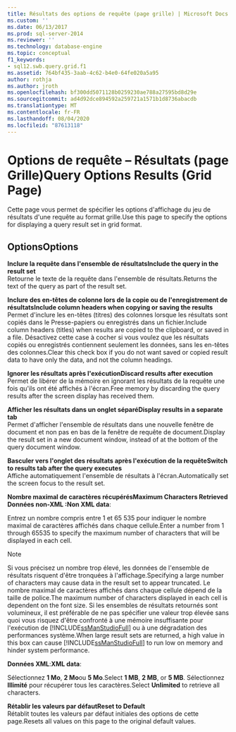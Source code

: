 ```yaml
---
title: Résultats des options de requête (page grille) | Microsoft Docs
ms.custom: ''
ms.date: 06/13/2017
ms.prod: sql-server-2014
ms.reviewer: ''
ms.technology: database-engine
ms.topic: conceptual
f1_keywords:
- sql12.swb.query.grid.f1
ms.assetid: 764bf435-3aab-4c62-b4e0-64fe020a5a95
author: rothja
ms.author: jroth
ms.openlocfilehash: bf300dd5071128b0259230ae788a27595bd8d29e
ms.sourcegitcommit: ad4d92dce894592a259721a1571b1d8736abacdb
ms.translationtype: MT
ms.contentlocale: fr-FR
ms.lasthandoff: 08/04/2020
ms.locfileid: "87613118"
---
```

# <a name="query-options-results-grid-page"></a><span data-ttu-id="524eb-102">Options de requête – Résultats (page Grille)</span><span class="sxs-lookup"><span data-stu-id="524eb-102">Query Options Results (Grid Page)</span></span>
  <span data-ttu-id="524eb-103">Cette page vous permet de spécifier les options d'affichage du jeu de résultats d'une requête au format grille.</span><span class="sxs-lookup"><span data-stu-id="524eb-103">Use this page to specify the options for displaying a query result set in grid format.</span></span>  
  
## <a name="options"></a><span data-ttu-id="524eb-104">Options</span><span class="sxs-lookup"><span data-stu-id="524eb-104">Options</span></span>  
 <span data-ttu-id="524eb-105">**Inclure la requête dans l'ensemble de résultats**</span><span class="sxs-lookup"><span data-stu-id="524eb-105">**Include the query in the result set**</span></span>  
 <span data-ttu-id="524eb-106">Retourne le texte de la requête dans l'ensemble de résultats.</span><span class="sxs-lookup"><span data-stu-id="524eb-106">Returns the text of the query as part of the result set.</span></span>  
  
 <span data-ttu-id="524eb-107">**Inclure des en-têtes de colonne lors de la copie ou de l'enregistrement de résultats**</span><span class="sxs-lookup"><span data-stu-id="524eb-107">**Include column headers when copying or saving the results**</span></span>  
 <span data-ttu-id="524eb-108">Permet d'inclure les en-têtes (titres) des colonnes lorsque les résultats sont copiés dans le Presse-papiers ou enregistrés dans un fichier.</span><span class="sxs-lookup"><span data-stu-id="524eb-108">Include column headers (titles) when results are copied to the clipboard, or saved in a file.</span></span> <span data-ttu-id="524eb-109">Désactivez cette case à cocher si vous voulez que les résultats copiés ou enregistrés contiennent seulement les données, sans les en-têtes des colonnes.</span><span class="sxs-lookup"><span data-stu-id="524eb-109">Clear this check box if you do not want saved or copied result data to have only the data, and not the column headings.</span></span>  
  
 <span data-ttu-id="524eb-110">**Ignorer les résultats après l'exécution**</span><span class="sxs-lookup"><span data-stu-id="524eb-110">**Discard results after execution**</span></span>  
 <span data-ttu-id="524eb-111">Permet de libérer de la mémoire en ignorant les résultats de la requête une fois qu'ils ont été affichés à l'écran.</span><span class="sxs-lookup"><span data-stu-id="524eb-111">Free memory by discarding the query results after the screen display has received them.</span></span>  
  
 <span data-ttu-id="524eb-112">**Afficher les résultats dans un onglet séparé**</span><span class="sxs-lookup"><span data-stu-id="524eb-112">**Display results in a separate tab**</span></span>  
 <span data-ttu-id="524eb-113">Permet d'afficher l'ensemble de résultats dans une nouvelle fenêtre de document et non pas en bas de la fenêtre de requête de document.</span><span class="sxs-lookup"><span data-stu-id="524eb-113">Display the result set in a new document window, instead of at the bottom of the query document window.</span></span>  
  
 <span data-ttu-id="524eb-114">**Basculer vers l'onglet des résultats après l'exécution de la requête**</span><span class="sxs-lookup"><span data-stu-id="524eb-114">**Switch to results tab after the query executes**</span></span>  
 <span data-ttu-id="524eb-115">Affiche automatiquement l'ensemble de résultats à l'écran.</span><span class="sxs-lookup"><span data-stu-id="524eb-115">Automatically set the screen focus to the result set.</span></span>  
  
 <span data-ttu-id="524eb-116">**Nombre maximal de caractères récupérés**</span><span class="sxs-lookup"><span data-stu-id="524eb-116">**Maximum Characters Retrieved**</span></span>  
 <span data-ttu-id="524eb-117">**Données non-XML :**</span><span class="sxs-lookup"><span data-stu-id="524eb-117">**Non XML data**:</span></span>  
  
 <span data-ttu-id="524eb-118">Entrez un nombre compris entre 1 et 65 535 pour indiquer le nombre maximal de caractères affichés dans chaque cellule.</span><span class="sxs-lookup"><span data-stu-id="524eb-118">Enter a number from 1 through 65535 to specify the maximum number of characters that will be displayed in each cell.</span></span>  
  
> [!NOTE]  
>  <span data-ttu-id="524eb-119">Si vous précisez un nombre trop élevé, les données de l'ensemble de résultats risquent d'être tronquées à l'affichage.</span><span class="sxs-lookup"><span data-stu-id="524eb-119">Specifying a large number of characters may cause data in the result set to appear truncated.</span></span> <span data-ttu-id="524eb-120">Le nombre maximal de caractères affichés dans chaque cellule dépend de la taille de police.</span><span class="sxs-lookup"><span data-stu-id="524eb-120">The maximum number of characters displayed in each cell is dependent on the font size.</span></span> <span data-ttu-id="524eb-121">Si les ensembles de résultats retournés sont volumineux, il est préférable de ne pas spécifier une valeur trop élevée sans quoi vous risquez d'être confronté à une mémoire insuffisante pour l'exécution de [!INCLUDE[ssManStudioFull](../includes/ssmanstudiofull-md.md)] ou à une dégradation des performances système.</span><span class="sxs-lookup"><span data-stu-id="524eb-121">When large result sets are returned, a high value in this box can cause [!INCLUDE[ssManStudioFull](../includes/ssmanstudiofull-md.md)] to run low on memory and hinder system performance.</span></span>  
  
 <span data-ttu-id="524eb-122">**Données XML**:</span><span class="sxs-lookup"><span data-stu-id="524eb-122">**XML data**:</span></span>  
  
 <span data-ttu-id="524eb-123">Sélectionnez **1 Mo**, **2 Mo**ou **5 Mo**.</span><span class="sxs-lookup"><span data-stu-id="524eb-123">Select **1 MB**, **2 MB**, or **5 MB**.</span></span> <span data-ttu-id="524eb-124">Sélectionnez **Illimité** pour récupérer tous les caractères.</span><span class="sxs-lookup"><span data-stu-id="524eb-124">Select **Unlimited** to retrieve all characters.</span></span>  
  
 <span data-ttu-id="524eb-125">**Rétablir les valeurs par défaut**</span><span class="sxs-lookup"><span data-stu-id="524eb-125">**Reset to Default**</span></span>  
 <span data-ttu-id="524eb-126">Rétablit toutes les valeurs par défaut initiales des options de cette page.</span><span class="sxs-lookup"><span data-stu-id="524eb-126">Resets all values on this page to the original default values.</span></span>  
  
  
